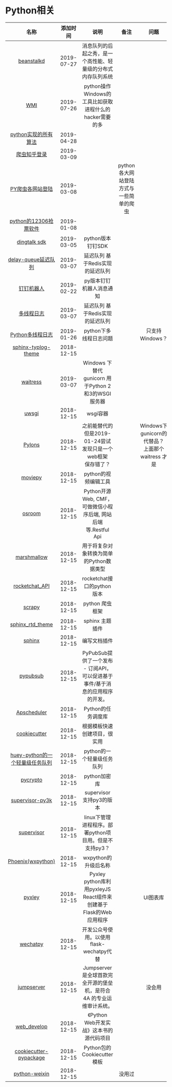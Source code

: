 # Python相关

名称|添加时间|说明|备注|问题|star数量
:---:|:---:|:---:|:---:|:---:|:--:
[beanstalkd](https://github.com/beanstalkd/beanstalkd)|2019-07-27|消息队列的后起之秀，是一个高性能、轻量级的分布式内存队列系统|||5153
[WMI](https://pypi.org/project/WMI/)|2019-07-26|python操作Windows的工具比如获取进程什么的 hacker需要的多|||
[python实现的所有算法](https://github.com/TheAlgorithms/Python)|2019-04-28||||28024
[爬虫知乎登录](https://github.com/zkqiang/Zhihu-Login)|2019-03-09||||
[PY爬虫各网站登陆](https://github.com/CriseLYJ/awesome-python-login-model)|2019-03-08||python各大网站登陆方式与一些简单的爬虫||
[python的12306抢票软件](https://github.com/testerSunshine/12306)|2019-01-08||||
[dingtalk sdk](https://github.com/007gzs/dingtalk-sdk)|2019-03-05|python版本钉钉SDK|||
[delay-queue延迟队列](https://github.com/ouqiang/delay-queue)|2019-03-07|延迟队列 基于Redis实现的延迟队列|||
[钉钉机器人](https://github.com/zhuifengshen/DingtalkChatbot)|2019-02-22|py版本钉钉机器人消息通知|||
[多线程日志](https://github.com/ouqiang/delay-queue)|2019-03-07|延迟队列 基于Redis实现的延迟队列|||
[Python多线程日志](https://github.com/Preston-Landers/concurrent-log-handler)|2019-01-26|python下多线程日志问题||只支持Windows？|
[sphinx-typlog-theme](https://github.com/typlog/sphinx-typlog-theme)|2018-12-15|      |||
[waitress](https://github.com/Pylons/waitress)|2019-03-07| Windows 下替代 gunicorn 用于Python 2和3的WSGI服务器      |||
[uwsgi](https://github.com/unbit/uwsgi)|2018-12-15|wsgi容器|||
[Pylons](https://github.com/Pylons/pylons)|2018-12-15|之前能替代的<br>但是2019-01-24尝试发现只是一个web框架<br>保存错了？ ||Windows下gunicorn的代替品？ <br>  上面那个 waitress 才是|
[moviepy](https://github.com/Zulko/moviepy)|2018-12-15|python的视频编辑工具|||
[osroom](https://github.com/osroom/osroom)|2018-12-15|Python开源Web, CMF，可做微信小程序后端, 网站后端等.Restful Api |||
[marshmallow](https://github.com/marshmallow-code/marshmallow)|2018-12-15|用于将复杂对象转换为简单的Python数据类型|||
[rocketchat_API](https://github.comjadolg/rocketchat_API)|2018-12-15|rocketchat接口的python版本|||
[scrapy](https://github.com/scrapy/scrapy)|2018-12-15|python 爬虫框架|||
[sphinx_rtd_theme](https://github.com/rtfd/sphinx_rtd_theme)|2018-12-15|sphinx 主题插件|||
[sphinx](https://github.com/sphinx-doc/sphinx)|2018-12-15|编写文档插件|||
[pypubsub](https://github.com/schollii/pypubsub)|2018-12-15|PyPubSub提供了一个发布 - 订阅API，<br>可以促进基于事件/基于消息的应用程序的开发。|||
[Apscheduler](https://github.com/agronholm/apscheduler)|2018-12-15|Python的任务调度库|||
[cookiecutter](https://github.com/audreyr/cookiecutter)|2018-12-15|根据模板快速创建项目，很实用|||
[huey-python的一个轻量级任务队列](https://github.com/coleifer/huey)|2018-12-15|python的一个轻量级任务队列 |||
[pycrypto](https://github.com/dlitz/pycrypto)|2018-12-15|python加密库|||
[supervisor-py3k](https://github.com/orgsea/supervisor-py3k)|2018-12-15|supervisor 支持py3的版本|||
[supervisor](https://github.com/Supervisor/supervisor)|2018-12-15|linux下管理进程程序。部署python项目用。但是不支持py3？|||
[Phoenix(wxpython)](https://github.com/wxWidgets/Phoenix)|2018-12-15|wxpython的升级后名称|||
[pyxley](https://github.com/stitchfix/pyxley)|2018-12-15|Pyxley python库利用pyxleyJS React组件来创建基于Flask的Web应用程序||UI图表库|
[wechatpy](https://github.com/jxtech/wechatpy)|2018-12-15|开发公众号使用。以使用flask-wechatpy代替|||
[jumpserver](https://github.com/jumpserver/jumpserver)|2018-12-15|Jumpserver是全球首款完全开源的堡垒机，是符合 4A 的专业运维审计系统。||没会用|
[web_develop](https://github.com/dongweiming/web_develop)|2018-12-15|《Python Web开发实战》这本书的源代码项目|||
[cookiecutter-pypackage](https://github.com/audreyr/cookiecutter-pypackage)|2018-12-15|Python包的Cookiecutter模板|||
[python-weixin](https://github.com/gusibi/python-weixin)|2018-12-15||没用过||

  